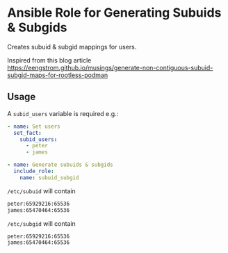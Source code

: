 # Ansible Role for Generating Subuids & Subgids

Creates subuid & subgid mappings for users.

Inspired from this blog article <https://eengstrom.github.io/musings/generate-non-contiguous-subuid-subgid-maps-for-rootless-podman>

## Usage

A `subid_users` variable is required e.g.:

```yaml
- name: Set users
  set_fact:
    subid_users:
      - peter
      - james

- name: Generate subuids & subgids
  include_role:
    name: subuid_subgid
```

`/etc/subuid` will contain

```bash
peter:65929216:65536
james:65470464:65536
```

`/etc/subgid` will contain

```bash
peter:65929216:65536
james:65470464:65536
```
